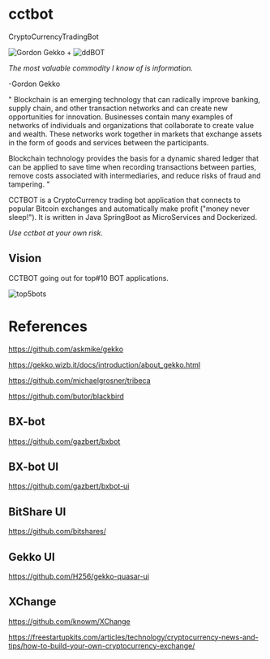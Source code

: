 # cctbot
CryptoCurrencyTradingBot

![Gordon Gekko](http://mikevanrossum.nl/static/gekko.jpg) + ![ddBOT](https://raw.githubusercontent.com/yangboz/DeepDetectMessager/master/ChatBotJSQMessager/Resources/icon-83.5%402x.png)

*The most valuable commodity I know of is information.*

-Gordon Gekko

"
Blockchain is an emerging technology that can radically improve banking, supply chain, and other transaction networks and can create new opportunities for innovation. Businesses contain many examples of networks of individuals and organizations that collaborate to create value and wealth. These networks work together in markets that exchange assets in the form of goods and services between the participants.

Blockchain technology provides the basis for a dynamic shared ledger that can be applied to save time when recording transactions between parties, remove costs associated with intermediaries, and reduce risks of fraud and tampering.
"

CCTBOT is a CryptoCurrency trading bot application that connects to popular Bitcoin exchanges and automatically make profit ("money never sleep!"). It is written in Java SpringBoot as MicroServices and Dockerized.

*Use cctbot at your own risk.*

## Vision

CCTBOT going out for top#10 BOT applications.

![top5bots](https://raw.githubusercontent.com/yangboz/cctbot/master/top5bots.jpg)

# References

https://github.com/askmike/gekko 

https://gekko.wizb.it/docs/introduction/about_gekko.html

https://github.com/michaelgrosner/tribeca

https://github.com/butor/blackbird

## BX-bot

https://github.com/gazbert/bxbot

## BX-bot UI

https://github.com/gazbert/bxbot-ui

## BitShare UI

https://github.com/bitshares/

## Gekko UI

https://github.com/H256/gekko-quasar-ui


## XChange

https://github.com/knowm/XChange


https://freestartupkits.com/articles/technology/cryptocurrency-news-and-tips/how-to-build-your-own-cryptocurrency-exchange/
